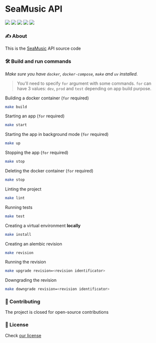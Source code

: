 # SeaMusic API

<div>
  <img src="https://img.shields.io/github/stars/seamusic-official/seamusic-backend?style=flat-square&label=stars&color=darkgreen">
  <img src="https://img.shields.io/github/forks/seamusic-official/seamusic-backend?style=flat-square&label=forks&color=darkgreen">
  <img src="https://img.shields.io/github/actions/workflow/status/seamusic-official/seamusic-backend/check.yml?branch=dev&style=flat-square&label=linter&color=darkgreen">
  <img src="https://img.shields.io/codeclimate/maintainability/seamusic-official/seamusic-backend?style=flat-square&label=maintainability&color=darkgreen">
  <img src="https://img.shields.io/codeclimate/coverage/seamusic-official/seamusic-backend?style=flat-square&label=coverage&color=darkgreen">
</div>


### ✍️ About
This is the [SeaMusic](https://github.com/seamusic-official/)
API source code

### 🛠️ Build and run commands

*Make sure you have `docker`, `docker-compose`, `make` and `uv` installed.*

> You'll need to specify `for` argument with some commands. `for` can have 3 values: `dev`, `prod` and `test` depending on app build purpose.

Building a docker container (`for` required)
```bash
make build
```

Starting an app (`for` required)
```bash
make start
```

Starting the app in background mode (`for` required)
```bash
make up
```

Stopping the app (`for` required)
```bash
make stop
```

Deleting the docker container (`for` required)
```bash
make stop
```

Linting the project
```bash
make lint
```

Running tests
```bash
make test
```

Creating a virtual environment **locally**
```bash
make install
```

Creating an alembic revision
```bash
make revision
```

Running the revision
```bash
make upgrade revision=<revision identificator>
```

Downgrading the revision
```bash
make downgrade revision=<revision identificator>
```

### 🤝 Contributing

The project is closed for open-source contributions

### 📜 License

Check [our license](https://github.com/seamusic-official/seamusic-backend/blob/master/LICENSE.md)

